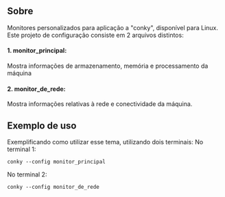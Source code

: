 ## Sobre
Monitores personalizados para aplicação a "conky", disponível para Linux. Este projeto de configuração consiste em 2 arquivos distintos:

#### 1. monitor_principal:
Mostra informações de armazenamento, memória e processamento da máquina

#### 2. monitor_de_rede:
Mostra informações relativas à rede e conectividade da máquina.

## Exemplo de uso
Exemplificando como utilizar esse tema, utilizando dois terminais:
No terminal 1:
```shell
conky --config monitor_principal
```
No terminal 2:
```shell
conky --config monitor_de_rede
```
